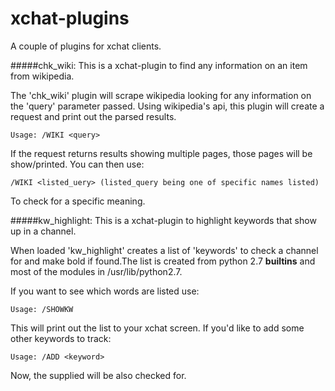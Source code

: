 xchat-plugins
=============

A couple of plugins for xchat clients.

#####chk_wiki:
This is a xchat-plugin to find any information on an item from wikipedia.

The 'chk_wiki' plugin will scrape wikipedia looking for any information on 
the 'query' parameter passed.  Using wikipedia's api, this plugin will
create a request and print out the parsed results.  

    Usage: /WIKI <query>

If the <query> request returns results showing multiple pages, those
pages will be show/printed.  You can then use:

    /WIKI <listed_uery> (listed_query being one of specific names listed) 

To check for a specific meaning.

#####kw_highlight:
This is a xchat-plugin to highlight keywords that show up in a channel.

When loaded 'kw_highlight' creates a list of 'keywords' to check a 
channel for and make bold if found.The list is created from python 2.7 
__builtins__ and most of the modules in /usr/lib/python2.7.  

If you want to see which words are listed use:

    Usage: /SHOWKW

This will print out the list to your xchat screen.
If you'd like to add some other keywords to track:

    Usage: /ADD <keyword> 

Now, the supplied <keyword> will be also checked for.

